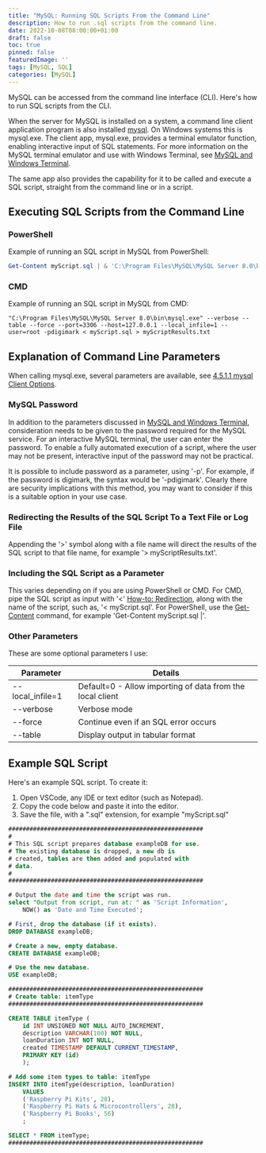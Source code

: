 ```yaml
---
title: "MySQL: Running SQL Scripts From the Command Line"
description: How to run .sql scripts from the command line. 
date: 2022-10-08T08:00:00+01:00
draft: false
toc: true
pinned: false
featuredImage: ''
tags: [MySQL, SQL]
categories: [MySQL]
---
```


MySQL can be accessed from the command line interface (CLI).  Here's how to run SQL scripts from the CLI. 

<!--more-->

When the server for MySQL is installed on a system, a command line client application program is also installed [mysql](https://dev.mysql.com/doc/refman/8.0/en/mysql.html). On Windows systems this is mysql.exe.  The client app, mysql.exe, provides a terminal emulator function, enabling interactive input of SQL statements.  For more information on the MySQL terminal emulator and use with Windows Terminal, see [MySQL and Windows Terminal](https://upyesp.org/posts/mysql-windows-terminal/).

The same app also provides the capability for it to be called and execute a SQL script, straight from the command line or in a script. 

## Executing SQL Scripts from the Command Line

### PowerShell

Example of running an SQL script in MySQL from PowerShell:

```Powershell
Get-Content myScript.sql | & 'C:\Program Files\MySQL\MySQL Server 8.0\bin\mysql.exe' --verbose --force --table --port=3306 --host=127.0.0.1 --local_infile=1 --user=root -pdigimark > myScriptResults.txt
```

### CMD

Example of running an SQL script in MySQL from CMD:

```Batchfile
"C:\Program Files\MySQL\MySQL Server 8.0\bin\mysql.exe" --verbose --table --force --port=3306 --host=127.0.0.1 --local_infile=1 --user=root -pdigimark < myScript.sql > myScriptResults.txt
```

## Explanation of Command Line Parameters

When calling mysql.exe, several parameters are available, see [4.5.1.1 mysql Client Options](https://dev.mysql.com/doc/refman/8.0/en/mysql-command-options.html).  

### MySQL Password
In addition to the parameters discussed in [MySQL and Windows Terminal](https://upyesp.org/posts/mysql-windows-terminal/), consideration needs to be given to the password required for the MySQL service.  For an interactive MySQL terminal, the user can enter the password.  To enable a fully automated execution of a script, where the user may not be present, interactive input of the password may not be practical.  

It is possible to include password as a parameter, using '-p'. For example, if the password is digimark, the syntax would be '-pdigimark'. Clearly there are security implications with this method, you may want to consider if this is a suitable option in your use case.

### Redirecting the Results of the SQL Script To a Text File or Log File

Appending the '>' symbol along with a file name will direct the results of the SQL script to that file name, for example '> myScriptResults.txt'.  

### Including the SQL Script as a Parameter

This varies depending on if you are using PowerShell or CMD.  For CMD,  pipe the SQL script as input with '<' [How-to: Redirection](https://ss64.com/nt/syntax-redirection.html), along with the name of the script, such as, '< myScript.sql'. For PowerShell, use the [Get-Content](https://docs.microsoft.com/en-us/powershell/module/microsoft.powershell.management/get-content?view=powershell-7.1) command, for example 'Get-Content myScript.sql |'.

### Other Parameters

These are some optional parameters I use:
 
| Parameter | Details                              |
|-----------|--------------------------------------|
| --local_infile=1 | Default=0 - Allow importing of data from the local client |
| --verbose | Verbose mode                         |
| --force   | Continue even if an SQL error occurs |
| --table   | Display output in tabular format     |


## Example SQL Script

Here's an example SQL script.  To create it:

1. Open VSCode, any IDE or text editor (such as Notepad).
1. Copy the code below and paste it into the editor.
1. Save the file, with a ".sql" extension, for example "myScript.sql"

```sql
#######################################################
#
# This SQL script prepares database exampleDB for use.
# The existing database is dropped, a new db is
# created, tables are then added and populated with
# data.
#
#######################################################

# Output the date and time the script was run.
select "Output from script, run at: " as 'Script Information',
    NOW() as 'Date and Time Executed';

# First, drop the database (if it exists).
DROP DATABASE exampleDB;

# Create a new, empty database.
CREATE DATABASE exampleDB;

# Use the new database.
USE exampleDB;

#######################################################
# Create table: itemType
#######################################################

CREATE TABLE itemType (
    id INT UNSIGNED NOT NULL AUTO_INCREMENT,
    description VARCHAR(100) NOT NULL,
    loanDuration INT NOT NULL,
    created TIMESTAMP DEFAULT CURRENT_TIMESTAMP,
    PRIMARY KEY (id)
    );

# Add some item types to table: itemType
INSERT INTO itemType(description, loanDuration)
    VALUES
    ('Raspberry Pi Kits', 28),
    ('Raspberry Pi Hats & Microcontrollers', 28),
    ('Raspberry Pi Books', 56)
    ;

SELECT * FROM itemType;
#######################################################
```
